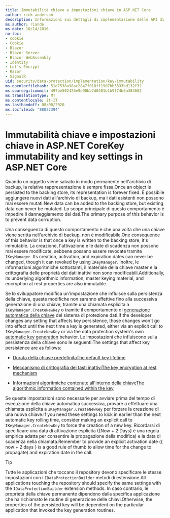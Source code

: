 ```yaml
---
title: Immutabilità chiave e impostazioni chiave in ASP.NET Core
author: rick-anderson
description: Informazioni sui dettagli di implementazione delle API di ASP.NET Core chiave di immutabilità della chiave di protezione dati.
ms.author: riande
ms.date: 10/14/2016
no-loc:
- cookie
- Cookie
- Blazor
- Blazor Server
- Blazor WebAssembly
- Identity
- Let's Encrypt
- Razor
- SignalR
uid: security/data-protection/implementation/key-immutability
ms.openlocfilehash: 51d7538a98ac2847f018ff1907bb5333bd132f32
ms.sourcegitcommit: 497be502426e9d90bb7d0401b1b9f74b6a384682
ms.translationtype: MT
ms.contentlocale: it-IT
ms.lasthandoff: 08/08/2020
ms.locfileid: "88022394"
---
```

# <a name="key-immutability-and-key-settings-in-aspnet-core"></a><span data-ttu-id="8b373-103">Immutabilità chiave e impostazioni chiave in ASP.NET Core</span><span class="sxs-lookup"><span data-stu-id="8b373-103">Key immutability and key settings in ASP.NET Core</span></span>

<span data-ttu-id="8b373-104">Quando un oggetto viene salvato in modo permanente nell'archivio di backup, la relativa rappresentazione è sempre fissa.</span><span class="sxs-lookup"><span data-stu-id="8b373-104">Once an object is persisted to the backing store, its representation is forever fixed.</span></span> <span data-ttu-id="8b373-105">È possibile aggiungere nuovi dati all'archivio di backup, ma i dati esistenti non possono mai essere mutati.</span><span class="sxs-lookup"><span data-stu-id="8b373-105">New data can be added to the backing store, but existing data can never be mutated.</span></span> <span data-ttu-id="8b373-106">Lo scopo principale di questo comportamento è impedire il danneggiamento dei dati.</span><span class="sxs-lookup"><span data-stu-id="8b373-106">The primary purpose of this behavior is to prevent data corruption.</span></span>

<span data-ttu-id="8b373-107">Una conseguenza di questo comportamento è che una volta che una chiave viene scritta nell'archivio di backup, non è modificabile.</span><span class="sxs-lookup"><span data-stu-id="8b373-107">One consequence of this behavior is that once a key is written to the backing store, it's immutable.</span></span> <span data-ttu-id="8b373-108">La creazione, l'attivazione e le date di scadenza non possono mai essere modificate, sebbene possano essere revocate tramite `IKeyManager` .</span><span class="sxs-lookup"><span data-stu-id="8b373-108">Its creation, activation, and expiration dates can never be changed, though it can revoked by using `IKeyManager`.</span></span> <span data-ttu-id="8b373-109">Inoltre, le informazioni algoritmiche sottostanti, il materiale della chiave master e la crittografia delle proprietà dei dati inattivi non sono modificabili.</span><span class="sxs-lookup"><span data-stu-id="8b373-109">Additionally, its underlying algorithmic information, master keying material, and encryption at rest properties are also immutable.</span></span>

<span data-ttu-id="8b373-110">Se lo sviluppatore modifica un'impostazione che influisce sulla persistenza della chiave, queste modifiche non saranno effettive fino alla successiva generazione di una chiave, tramite una chiamata esplicita a `IKeyManager.CreateNewKey` o tramite il comportamento di [generazione automatica della chiave](xref:security/data-protection/implementation/key-management#data-protection-implementation-key-management) del sistema di protezione dati.</span><span class="sxs-lookup"><span data-stu-id="8b373-110">If the developer changes any setting that affects key persistence, those changes won't go into effect until the next time a key is generated, either via an explicit call to `IKeyManager.CreateNewKey` or via the data protection system's own [automatic key generation](xref:security/data-protection/implementation/key-management#data-protection-implementation-key-management) behavior.</span></span> <span data-ttu-id="8b373-111">Le impostazioni che influiscono sulla persistenza della chiave sono le seguenti:</span><span class="sxs-lookup"><span data-stu-id="8b373-111">The settings that affect key persistence are as follows:</span></span>

* [<span data-ttu-id="8b373-112">Durata della chiave predefinita</span><span class="sxs-lookup"><span data-stu-id="8b373-112">The default key lifetime</span></span>](xref:security/data-protection/implementation/key-management#data-protection-implementation-key-management)

* [<span data-ttu-id="8b373-113">Meccanismo di crittografia dei tasti inattivi</span><span class="sxs-lookup"><span data-stu-id="8b373-113">The key encryption at rest mechanism</span></span>](xref:security/data-protection/implementation/key-encryption-at-rest)

* [<span data-ttu-id="8b373-114">Informazioni algoritmiche contenute all'interno della chiave</span><span class="sxs-lookup"><span data-stu-id="8b373-114">The algorithmic information contained within the key</span></span>](xref:security/data-protection/configuration/overview#changing-algorithms-with-usecryptographicalgorithms)

<span data-ttu-id="8b373-115">Se queste impostazioni sono necessarie per avviare prima del tempo di esecuzione della chiave automatica successiva, provare a effettuare una chiamata esplicita a `IKeyManager.CreateNewKey` per forzare la creazione di una nuova chiave.</span><span class="sxs-lookup"><span data-stu-id="8b373-115">If you need these settings to kick in earlier than the next automatic key rolling time, consider making an explicit call to `IKeyManager.CreateNewKey` to force the creation of a new key.</span></span> <span data-ttu-id="8b373-116">Ricordarsi di specificare una data di attivazione esplicita ({Now + 2 Days} è una regola empirica adatta per consentire la propagazione della modifica) e la data di scadenza nella chiamata.</span><span class="sxs-lookup"><span data-stu-id="8b373-116">Remember to provide an explicit activation date ({ now + 2 days } is a good rule of thumb to allow time for the change to propagate) and expiration date in the call.</span></span>

>[!TIP]
> <span data-ttu-id="8b373-117">Tutte le applicazioni che toccano il repository devono specificare le stesse impostazioni con i `IDataProtectionBuilder` metodi di estensione.</span><span class="sxs-lookup"><span data-stu-id="8b373-117">All applications touching the repository should specify the same settings with the `IDataProtectionBuilder` extension methods.</span></span> <span data-ttu-id="8b373-118">In caso contrario, le proprietà della chiave permanente dipendono dalla specifica applicazione che ha richiamato le routine di generazione delle chiavi.</span><span class="sxs-lookup"><span data-stu-id="8b373-118">Otherwise, the properties of the persisted key will be dependent on the particular application that invoked the key generation routines.</span></span>
